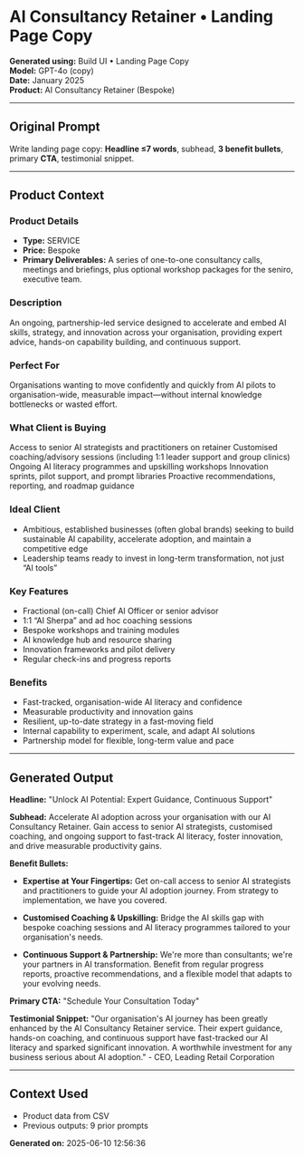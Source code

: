 # AI Consultancy Retainer • Landing Page Copy

**Generated using:** Build UI • Landing Page Copy  
**Model:** GPT-4o (copy)  
**Date:** January 2025  
**Product:** AI Consultancy Retainer (Bespoke)

---

## Original Prompt
Write landing page copy: **Headline ≤7 words**, subhead, **3 benefit bullets**, primary **CTA**, testimonial snippet.

---

## Product Context

### **Product Details**
- **Type:** SERVICE
- **Price:** Bespoke
- **Primary Deliverables:** A series of one-to-one consultancy calls, meetings and briefings, plus optional workshop packages for the seniro, executive team.

### **Description**
An ongoing, partnership-led service designed to accelerate and embed AI skills, strategy, and innovation across your organisation, providing expert advice, hands-on capability building, and continuous support.⁠

### **Perfect For**
Organisations wanting to move confidently and quickly from AI pilots to organisation-wide, measurable impact—without internal knowledge bottlenecks or wasted effort.

### **What Client is Buying**
Access to senior AI strategists and practitioners on retainer
Customised coaching/advisory sessions (including 1:1 leader support and group clinics)
Ongoing AI literacy programmes and upskilling workshops
Innovation sprints, pilot support, and prompt libraries
Proactive recommendations, reporting, and roadmap guidance

### **Ideal Client**
- Ambitious, established businesses (often global brands) 
seeking to build sustainable AI capability, accelerate adoption, and maintain a competitive edge
- Leadership teams ready to invest in long-term transformation, not just “AI tools”

### **Key Features**
- Fractional (on-call) Chief AI Officer or senior advisor
- 1:1 “AI Sherpa” and ad hoc coaching sessions
- Bespoke workshops and training modules
- AI knowledge hub and resource sharing
- Innovation frameworks and pilot delivery
- Regular check-ins and progress reports⁠

### **Benefits**
- Fast-tracked, organisation-wide AI literacy and confidence
- Measurable productivity and innovation gains
- Resilient, up-to-date strategy in a fast-moving field
- Internal capability to experiment, scale, and adapt AI solutions
- Partnership model for flexible, long-term value and pace

---

## Generated Output

**Headline:**
"Unlock AI Potential: Expert Guidance, Continuous Support"

**Subhead:**
Accelerate AI adoption across your organisation with our AI Consultancy Retainer. Gain access to senior AI strategists, customised coaching, and ongoing support to fast-track AI literacy, foster innovation, and drive measurable productivity gains.

**Benefit Bullets:**

- **Expertise at Your Fingertips:** Get on-call access to senior AI strategists and practitioners to guide your AI adoption journey. From strategy to implementation, we have you covered.

- **Customised Coaching & Upskilling:** Bridge the AI skills gap with bespoke coaching sessions and AI literacy programmes tailored to your organisation's needs. 

- **Continuous Support & Partnership:** We're more than consultants; we're your partners in AI transformation. Benefit from regular progress reports, proactive recommendations, and a flexible model that adapts to your evolving needs.

**Primary CTA:**
"Schedule Your Consultation Today"

**Testimonial Snippet:**
"Our organisation's AI journey has been greatly enhanced by the AI Consultancy Retainer service. Their expert guidance, hands-on coaching, and continuous support have fast-tracked our AI literacy and sparked significant innovation. A worthwhile investment for any business serious about AI adoption." - CEO, Leading Retail Corporation

---

## Context Used
- Product data from CSV
- Previous outputs: 9 prior prompts

**Generated on:** 2025-06-10 12:56:36
